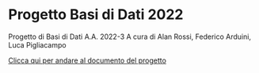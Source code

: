 # Progetto Basi di Dati 2022
Progetto di Basi di Dati A.A. 2022-3
A cura di Alan Rossi, Federico Arduini, Luca Pigliacampo

[Clicca qui per andare al documento del progetto](https://univpm-my.sharepoint.com/:w:/r/personal/s1098699_studenti_univpm_it/_layouts/15/Doc.aspx?sourcedoc=%7B3EE33D1E-4B0B-446F-A968-E979CD83DCAC%7D&file=Progetto%20Basi%20di%20Dati%202022.docx&action=default&mobileredirect=true)
